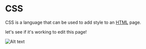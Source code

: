 # CSS

CSS is a language that can be used to add style to an [HTML](/wiki/HTML) page.

let's see if it's working to edit this page! 

[id]: https://octodex.github.com/images/dojocat.jpg  "The Dojocat"

![Alt text][id]